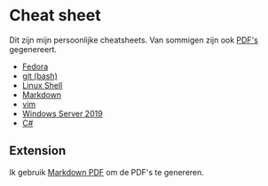 # Cheat sheet

Dit zijn mijn persoonlijke cheatsheets. Van sommigen zijn ook [PDF's](/PDF) gegenereert.

- [Fedora](fedora-CLI.md)
- [git (bash)](git.md)
- [Linux Shell](LinuxShell.md)
- [Markdown](markdown.md)
- [vim](vimsheet.md)
- [Windows Server 2019](windowsServer19.md)
- [C#](C#-sheet.md)

## Extension

Ik gebruik [Markdown PDF](https://marketplace.visualstudio.com/items?itemName=yzane.markdown-pdf) om de PDF's te genereren.
